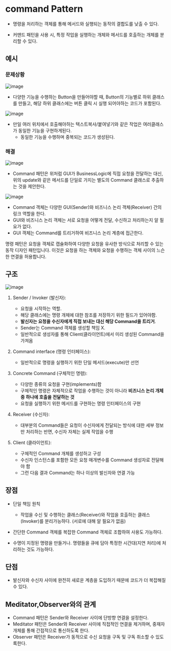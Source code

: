 # command Pattern

- 명령을 처리하는 객체를 통해 메서드와 실행되는 동작의 결합도를 낮출 수 있다.

- 커맨드 패턴을 사용 시, 특정 작업을 실행하는 개체와 메서드를 호출하는 개체를 분리할 수 있다.

## 예시

### 문제상황

![image](https://refactoring.guru/images/patterns/diagrams/command/problem2-2x.png)

- 다양한 기능을 수행하는 Button을 만들어야할 때, Button의 기능별로 하위 클래스를 만들고, 해당 하위 클래스에는 버튼 클릭 시 실행 되어야하는 코드가 포함된다.

![image](https://refactoring.guru/images/patterns/diagrams/command/problem3-en-2x.png)

- 만일 여러 위치에서 호출해야하는 텍스트복사/붙여넣기와 같은 작업은 여러클래스가 동일한 기능을 구현하게된다.
  - 동일한 기능을 수행하며 중복되는 코드가 생성된다.

### 해결

![image](https://refactoring.guru/images/patterns/diagrams/command/solution1-en-2x.png)

- Command 패턴은 위처럼 GUI가 BusinessLogic에 직접 요청을 전달하는 대신, 위의 update와 같은 메서드를 단일로 가지는 별도의 Command 클래스로 추출하는 것을 제안한다.

![image](https://refactoring.guru/images/patterns/diagrams/command/solution2-en-2x.png)

- Command 객체는 다양한 GUI(Sender)와 비즈니스 논리 객체(Receiver) 간의 링크 역할을 한다.
- GUI와 비즈니스 논리 객체는 서로 요청을 어떻게 전달, 수신하고 처리하는지 알 필요가 없다.
- GUI 객체는 Command를 트리거하여 비즈니스 논리 계층에 접근한다.

명령 패턴은 요청을 객체로 캡슐화하여 다양한 요청을 유사한 방식으로 처리할 수 있는 동작 디자인 패턴입니다. 이것은 요청을 하는 객체와 요청을 수행하는 객체 사이의 느슨한 연결을 허용합니다.

## 구조

![image](https://refactoring.guru/images/patterns/diagrams/command/structure-indexed-2x.png)

1. Sender / Invoker (발신자):

   - 요청을 시작하는 역할.
   - 해당 클래스에는 명령 개체에 대한 참조를 저장하기 위한 필드가 있어야함.
   - **발신자는 요청을 수신자에게 직접 보내는 대신 해당 Command을 트리거**.
   - Sender는 Command 객체를 생성할 책임 X.
   - 일반적으로 생성자를 통해 Client(클라이언트)에서 미리 생성된 Command을 가져옴

2. Command interface (명령 인터페이스):

   - 일반적으로 명령을 실행하기 위한 단일 메서드(execute)만 선언

3. Concrete Command (구체적인 명령):

   - 다양한 종류의 요청을 구현(implements)함
   - 구체적인 명령은 자체적으로 작업을 수행하는 것이 아니라 **비즈니스 논리 개체 중 하나에 호출을 전달하는 것**
   - 요청을 실행하기 위한 메서드를 구현하는 명령 인터페이스의 구현

4. Receiver (수신자):

   - 대부분의 Command들은 요청이 수신자에게 전달되는 방식에 대한 세부 정보만 처리하는 반면, 수신자 자체는 실제 작업을 수행

5. Client (클라이언트):
   - 구체적인 Command 개체를 생성하고 구성
   - 수신자 인스턴스를 포함한 모든 요청 매개변수를 Command 생성자로 전달해야 함
   - 그런 다음 결과 Command는 하나 이상의 발신자와 연결 가능

## 장점

- 단일 책임 원칙
  - 작업을 수신 및 수행하는 클래스(Receiver)와 작업을 호출하는 클래스(Invoker)를 분리가능하다. (서로에 대해 알 필요가 없음)
- 간단한 Command 객체를 복잡한 Command 객체로 조합하여 사용도 가능하다.

- 수명이 지정된 명령을 만들거나. 명령들을 큐에 담아 특정한 시간대(지연 처리)에 처리하는 것도 가능하다.

## 단점

- 발신자와 수신자 사이에 완전히 새로운 계층을 도입하기 때문에 코드가 더 복잡해질 수 있다.

## Meditator,Observer와의 관계

- Command 패턴은 Sender와 Receiver 사이에 단방향 연결을 설정한다.
- Meditator 패턴은 Sender와 Receiver 사이에 직접적인 연결을 제거하며, 중재자 개체를 통해 간접적으로 통신하도록 한다.
- Observer 패턴은 Receiver가 동적으로 수신 요청을 구독 및 구독 취소할 수 있도록한다.
